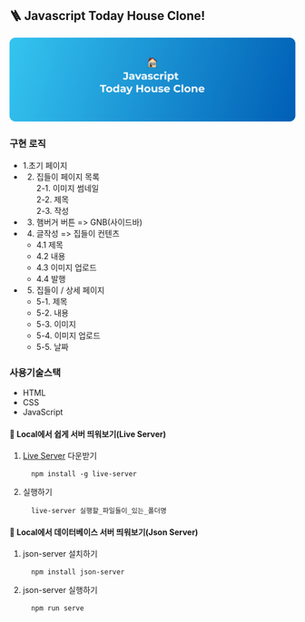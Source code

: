 ## 🪜 Javascript Today House Clone!

<img src='./images/readme_preview.png'>

### 구현 로직

- 1.초기 페이지
- 2. 집들이 페이지 목록<br>
     2-1. 이미지 썸네일<br>
     2-2. 제목<br>
     2-3. 작성<br>
- 3. 햄버거 버튼 => GNB(사이드바)
- 4. 글작성 => 집들이 컨텐츠<br>
  - 4.1 제목<br>
  - 4.2 내용<br>
  - 4.3 이미지 업로드<br>
  - 4.4 발행
- 5. 집들이 / 상세 페이지
  - 5-1. 제목<br>
  - 5-2. 내용<br>
  - 5-3. 이미지<br>
  - 5-4. 이미지 업로드<br>
  - 5-5. 날짜 <br>

### 사용기술스택

- HTML
- CSS
- JavaScript

#### 📌 Local에서 쉽게 서버 띄워보기(Live Server)

1. [Live Server](https://www.npmjs.com/package/live-server) 다운받기

   ```
     npm install -g live-server
   ```

2. 실행하기

   ```
     live-server 실행할_파일들이_있는_폴더명
   ```

#### 📌 Local에서 데이터베이스 서버 띄워보기(Json Server)

1. json-server 설치하기

   ```
     npm install json-server
   ```

2. json-server 실행하기

   ```
     npm run serve
   ```
